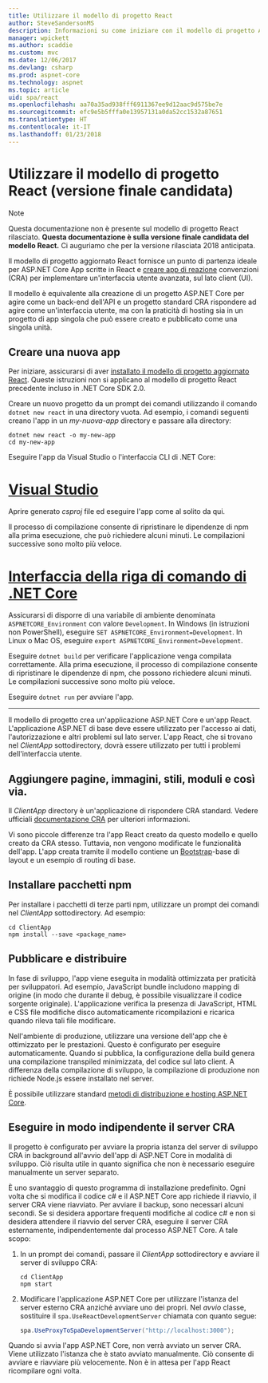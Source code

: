 ```yaml
---
title: Utilizzare il modello di progetto React
author: SteveSandersonMS
description: Informazioni su come iniziare con il modello di progetto ASP.NET Core a pagina singola applicazione (SPA) versione finale candidata per React e creare app di react.
manager: wpickett
ms.author: scaddie
ms.custom: mvc
ms.date: 12/06/2017
ms.devlang: csharp
ms.prod: aspnet-core
ms.technology: aspnet
ms.topic: article
uid: spa/react
ms.openlocfilehash: aa70a35ad938fff6911367ee9d12aac9d575be7e
ms.sourcegitcommit: efc9e5b5fffa0e13957131a0da52cc1532a87651
ms.translationtype: HT
ms.contentlocale: it-IT
ms.lasthandoff: 01/23/2018
---
```

# <a name="use-the-react-project-template-release-candidate"></a>Utilizzare il modello di progetto React (versione finale candidata)

> [!NOTE]
> Questa documentazione non è presente sul modello di progetto React rilasciato. **Questa documentazione è sulla versione finale candidata del modello React.** Ci auguriamo che per la versione rilasciata 2018 anticipata.

Il modello di progetto aggiornato React fornisce un punto di partenza ideale per ASP.NET Core App scritte in React e [creare app di reazione](https://github.com/facebookincubator/create-react-app) convenzioni (CRA) per implementare un'interfaccia utente avanzata, sul lato client (UI).

Il modello è equivalente alla creazione di un progetto ASP.NET Core per agire come un back-end dell'API e un progetto standard CRA rispondere ad agire come un'interfaccia utente, ma con la praticità di hosting sia in un progetto di app singola che può essere creato e pubblicato come una singola unità.

## <a name="create-a-new-app"></a>Creare una nuova app

Per iniziare, assicurarsi di aver [installato il modello di progetto aggiornato React](xref:spa/index#installation). Queste istruzioni non si applicano al modello di progetto React precedente incluso in .NET Core SDK 2.0.

Creare un nuovo progetto da un prompt dei comandi utilizzando il comando `dotnet new react` in una directory vuota. Ad esempio, i comandi seguenti creano l'app in un *my-nuova-app* directory e passare alla directory:

```console
dotnet new react -o my-new-app
cd my-new-app
```

Eseguire l'app da Visual Studio o l'interfaccia CLI di .NET Core:

# <a name="visual-studiotabvisual-studio"></a>[Visual Studio](#tab/visual-studio)

Aprire generato *csproj* file ed eseguire l'app come al solito da qui.

Il processo di compilazione consente di ripristinare le dipendenze di npm alla prima esecuzione, che può richiedere alcuni minuti. Le compilazioni successive sono molto più veloce.

# <a name="net-core-clitabnetcore-cli"></a>[Interfaccia della riga di comando di .NET Core](#tab/netcore-cli)

Assicurarsi di disporre di una variabile di ambiente denominata `ASPNETCORE_Environment` con valore `Development`. In Windows (in istruzioni non PowerShell), eseguire `SET ASPNETCORE_Environment=Development`. In Linux o Mac OS, eseguire `export ASPNETCORE_Environment=Development`.

Eseguire `dotnet build` per verificare l'applicazione venga compilata correttamente. Alla prima esecuzione, il processo di compilazione consente di ripristinare le dipendenze di npm, che possono richiedere alcuni minuti. Le compilazioni successive sono molto più veloce.

Eseguire `dotnet run` per avviare l'app.

---

Il modello di progetto crea un'applicazione ASP.NET Core e un'app React. L'applicazione ASP.NET di base deve essere utilizzato per l'accesso ai dati, l'autorizzazione e altri problemi sul lato server. L'app React, che si trovano nel *ClientApp* sottodirectory, dovrà essere utilizzato per tutti i problemi dell'interfaccia utente.

## <a name="add-pages-images-styles-modules-etc"></a>Aggiungere pagine, immagini, stili, moduli e così via.

Il *ClientApp* directory è un'applicazione di rispondere CRA standard. Vedere ufficiali [documentazione CRA](https://github.com/facebookincubator/create-react-app/blob/master/packages/react-scripts/template/README.md) per ulteriori informazioni.

Vi sono piccole differenze tra l'app React creato da questo modello e quello creato da CRA stesso. Tuttavia, non vengono modificate le funzionalità dell'app. L'app creata tramite il modello contiene un [Bootstrap](https://getbootstrap.com/)-base di layout e un esempio di routing di base.

## <a name="install-npm-packages"></a>Installare pacchetti npm

Per installare i pacchetti di terze parti npm, utilizzare un prompt dei comandi nel *ClientApp* sottodirectory. Ad esempio:

```console
cd ClientApp
npm install --save <package_name>
```

## <a name="publish-and-deploy"></a>Pubblicare e distribuire

In fase di sviluppo, l'app viene eseguita in modalità ottimizzata per praticità per sviluppatori. Ad esempio, JavaScript bundle includono mapping di origine (in modo che durante il debug, è possibile visualizzare il codice sorgente originale). L'applicazione verifica la presenza di JavaScript, HTML e CSS file modifiche disco automaticamente ricompilazioni e ricarica quando rileva tali file modificare.

Nell'ambiente di produzione, utilizzare una versione dell'app che è ottimizzato per le prestazioni. Questo è configurato per eseguire automaticamente. Quando si pubblica, la configurazione della build genera una compilazione transpiled minimizzata, del codice sul lato client. A differenza della compilazione di sviluppo, la compilazione di produzione non richiede Node.js essere installato nel server.

È possibile utilizzare standard [metodi di distribuzione e hosting ASP.NET Core](xref:host-and-deploy/index).

## <a name="run-the-cra-server-independently"></a>Eseguire in modo indipendente il server CRA

Il progetto è configurato per avviare la propria istanza del server di sviluppo CRA in background all'avvio dell'app di ASP.NET Core in modalità di sviluppo. Ciò risulta utile in quanto significa che non è necessario eseguire manualmente un server separato.

È uno svantaggio di questo programma di installazione predefinito. Ogni volta che si modifica il codice c# e il ASP.NET Core app richiede il riavvio, il server CRA viene riavviato. Per avviare il backup, sono necessari alcuni secondi. Se si desidera apportare frequenti modifiche al codice c# e non si desidera attendere il riavvio del server CRA, eseguire il server CRA esternamente, indipendentemente dal processo ASP.NET Core. A tale scopo:

1. In un prompt dei comandi, passare il *ClientApp* sottodirectory e avviare il server di sviluppo CRA:

    ```console
    cd ClientApp
    npm start
    ```

2. Modificare l'applicazione ASP.NET Core per utilizzare l'istanza del server esterno CRA anziché avviare uno dei propri. Nel *avvio* classe, sostituire il `spa.UseReactDevelopmentServer` chiamata con quanto segue:

    ```csharp
    spa.UseProxyToSpaDevelopmentServer("http://localhost:3000");
    ```

Quando si avvia l'app ASP.NET Core, non verrà avviato un server CRA. Viene utilizzato l'istanza che è stato avviato manualmente. Ciò consente di avviare e riavviare più velocemente. Non è in attesa per l'app React ricompilare ogni volta.
